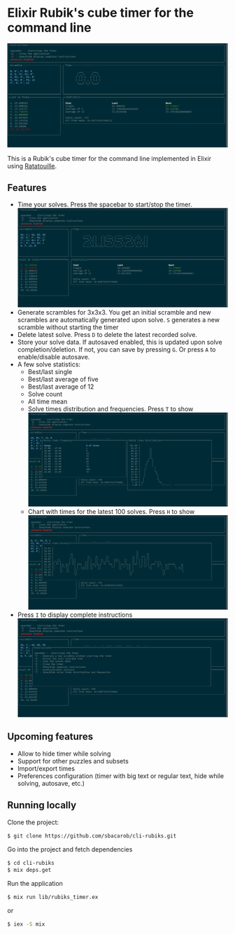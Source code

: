 # Elixir Rubik's cube timer for the command line

![initial state screenshot](doc/initial_screenshot.png)

This is a Rubik's cube timer for the command line implemented in Elixir using [Ratatouille](https://github.com/ndreynolds/ratatouille).

## Features

* Time your solves. Press the spacebar to start/stop the timer.
![solved state screenshot](doc/solved_screenshot.png)
* Generate scrambles for 3x3x3. You get an initial scramble and new scrambles are automatically generated upon solve. `S` generates a new scramble without starting the timer
* Delete latest solve. Press `D` to delete the latest recorded solve.
* Store your solve data. If autosaved enabled, this is updated upon solve completion/deletion. If not, you can save by pressing `G`. Or press `A` to enable/disable autosave.
* A few solve statistics:
  * Best/last single
  * Best/last average of five
  * Best/last average of 12
  * Solve count
  * All time mean
  * Solve times distribution and frequencies. Press `T` to show ![distribution screenshot](doc/distribution_screenshot.png)
  * Chart with times for the latest 100 solves. Press `H` to show ![history screenshot](doc/history_screenshot.png)
* Press `I` to display complete instructions ![instructions screenshot](doc/instructions_screenshot.png)

## Upcoming features

* Allow to hide timer while solving
* Support for other puzzles and subsets
* Import/export times
* Preferences configuration (timer with big text or regular text, hide while solving, autosave, etc.)

## Running locally

Clone the project:

```bash
$ git clone https://github.com/sbacarob/cli-rubiks.git
```

Go into the project and fetch dependencies

```bash
$ cd cli-rubiks
$ mix deps.get
```

Run the application

```bash
$ mix run lib/rubiks_timer.ex
```

or

```bash
$ iex -S mix
```
